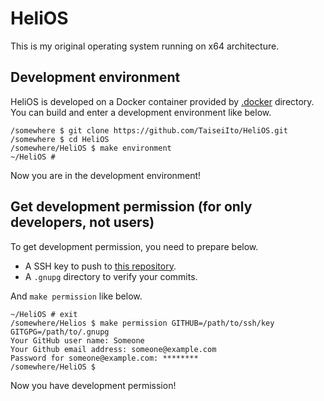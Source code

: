 # HeliOS

This is my original operating system running on x64 architecture.

## Development environment

HeliOS is developed on a Docker container provided by [.docker](.docker) directory.
You can build and enter a development environment like below.

```
/somewhere $ git clone https://github.com/TaiseiIto/HeliOS.git
/somewhere $ cd HeliOS
/somewhere/HeliOS $ make environment
~/HeliOS #
```
Now you are in the development environment!

## Get development permission (for only developers, not users)

To get development permission, you need to prepare below.

* A SSH key to push to [this repository](https:/github.com/TaiseiIto/HeliOS).
* A `.gnupg` directory to verify your commits.

And `make permission` like below.

```
~/HeliOS # exit
/somewhere/Helios $ make permission GITHUB=/path/to/ssh/key GITGPG=/path/to/.gnupg
Your GitHub user name: Someone
Your Github email address: someone@example.com
Password for someone@example.com: ********
/somewhere/HeliOS $
```

Now you have development permission!

